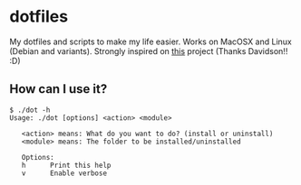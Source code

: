 # dotfiles
My dotfiles and scripts to make my life easier. Works on MacOSX and Linux (Debian and variants). Strongly inspired on [this](https://github.com/davidsonfellipe/dotfiles) project (Thanks Davidson!! :D)

## How can I use it?

```
$ ./dot -h
Usage: ./dot [options] <action> <module>

   <action> means: What do you want to do? (install or uninstall)
   <module> means: The folder to be installed/uninstalled

   Options:
   h      Print this help
   v      Enable verbose
